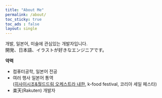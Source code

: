 ```yaml
---
title: "About Me"
permalink: /about/
toc_sticky: true
toc_ads : false
layout: single
---
```

개발, 일본어, 미술에 관심있는 개발자입니다.  
開発、日本語、イラストが好きなエンジニアです。

**약력**  
- 컴퓨터공학, 일본어 전공  
- 여러 행사 일본어 통역    
([히사이시조&월드드림 오케스트라 내한](https://www.lotteconcerthall.com/kor/Performance/ConcertDetails/257563), k-food festival, 코리아 세일 페스타)   
- 楽天(Rakuten) 개발자
